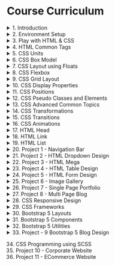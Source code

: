 # Course Curriculum

<details>
<summary>1. Introduction</summary>

- 1.1 [Welcome - Web Design Master Class](https://www.youtube.com/watch?v=1RzKcWEpb5Q)
- 1.2 [Important Announcement | Upload Schedule | Support | GitHub Contribution](https://www.youtube.com/watch?v=usrIIEDBrJU&ab_channel=StackLearner)
  </details>
  <details>
  <summary>2. Environment Setup</summary>

  - 2.1 [Environment Setup Introduction](https://www.youtube.com/watch?v=MR-gmUDhmcU)
  - 2.2 [Install Google Chrome Browser](https://www.youtube.com/watch?v=o6G5Guhh9Tw)
  - 2.3 [Chrome Extensions for Web Designers](https://www.youtube.com/watch?v=TTH0LNmRUYg)
    - 2.3.1 [WhatFont](https://chrome.google.com/webstore/detail/whatfont/jabopobgcpjmedljpbcaablpmlmfcogm)
    - 2.3.1 (Issue Solved) [Issue Fixed - Google Chrome CSS Overview](https://www.youtube.com/watch?v=BKRGuvIgv4Q&list=PL_XxuZqN0xVBPhR5bjBIKyBjTo8pK99gN&index=6&ab_channel=StackLearner)
    - 2.3.2 [ColorZilla](https://chrome.google.com/webstore/detail/colorzilla/bhlhnicpbhignbdhedgjhgdocnmhomnp)
    - 2.3.3 [Page Ruler Redux](https://chrome.google.com/webstore/detail/page-ruler-redux/giejhjebcalaheckengmchjekofhhmal)
    - 2.3.4 [CSS Viewer](https://chrome.google.com/webstore/detail/cssviewer/ggfgijbpiheegefliciemofobhmofgce)
  - 2.4 [Install Visual Studio Code](https://www.youtube.com/watch?v=PhG4XkHawQ4)
  - 2.5 [Important VSCode Extensions](https://www.youtube.com/watch?v=MH5rzixj9OI)
    - 2.5.1 [Auto Close Tag](https://marketplace.visualstudio.com/items?itemName=formulahendry.auto-close-tag)
    - 2.5.2 [Auto Rename Tag](https://marketplace.visualstudio.com/items?itemName=formulahendry.auto-rename-tag)
    - 2.5.3 [Bootstrap 4, Font awesome 4](https://marketplace.visualstudio.com/items?itemName=thekalinga.bootstrap4-vscode) or (for Bootstrap 5) [Bootstrap 5 & Font awesome Snippets](https://marketplace.visualstudio.com/items?itemName=HansUXdev.bootstrap5-snippets)
    - 2.5.4 [Code Runner](https://marketplace.visualstudio.com/items?itemName=formulahendry.code-runner)
    - 2.5.5 [Code Spell Checker](https://marketplace.visualstudio.com/items?itemName=streetsidesoftware.code-spell-checker)
    - 2.5.6 [Color Highlight](https://marketplace.visualstudio.com/items?itemName=naumovs.color-highlight)
    - 2.5.7 [Git History](https://marketplace.visualstudio.com/items?itemName=donjayamanne.githistory)
    - 2.5.8 [GitLens - Git supercharged](https://marketplace.visualstudio.com/items?itemName=eamodio.gitlens)
    - 2.5.9 [IntelliSense for CSS class names in HTML](https://marketplace.visualstudio.com/items?itemName=Zignd.html-css-class-completion)
    - 2.5.10 [Live Server](https://marketplace.visualstudio.com/items?itemName=ritwickdey.LiveServer)
    - 2.5.11 [Lorem ipsum](https://marketplace.visualstudio.com/items?itemName=Tyriar.lorem-ipsum) _VScode(Emmet) already has this feature. Type lorem and number of word and hit tab. Example. lorem100_
    - 2.5.12 (File Icon Theme) [Material Icon Theme](https://marketplace.visualstudio.com/items?itemName=PKief.material-icon-theme)
    - 2.5.13 [Open in Browser](https://marketplace.visualstudio.com/items?itemName=techer.open-in-browser)
    - 2.5.14 [Prettier - Code formatter](https://marketplace.visualstudio.com/items?itemName=esbenp.prettier-vscode)
    - 2.5.15 (File Icon Theme) [vscode-icons](https://marketplace.visualstudio.com/items?itemName=vscode-icons-team.vscode-icons)
    - 2.5.16 (Theme) [Dracula Official](https://marketplace.visualstudio.com/items?itemName=dracula-theme.theme-dracula)
    - 2.5.17 (Font) [Fira Code](https://github.com/tonsky/FiraCode/releases/download/6.2/Fira_Code_v6.2.zip)
    - 2.5.18 Goto Settings > search "font family" > set font to "Fira Code" (without quote)
    - 2.5.19 Goto Settings > search "font ligature" > open in json > set "editor.fontLigatures": true
  - 2.6 [Install Git to Your Machine](https://www.youtube.com/watch?v=_7jGXE17a-U)
  - 2.7 [Install NodeJS to Your Machine](https://www.youtube.com/watch?v=kCl3tVVvNlY)
  - 2.8 [Install Windows Terminal 1.0](https://www.youtube.com/watch?v=HtMXdGbwPFQ)
  - 2.9 [Install Postman - A REST API Client](https://www.youtube.com/watch?v=62lbTrdGk_A)
  </details>

<details>
<summary>3. Play with HTML & CSS</summary>

- 3.1 [Introduction of play with HTML and CSS chapter](https://www.youtube.com/watch?v=3B57A0EYDUQ)
- 3.2 [What is html](https://www.youtube.com/watch?v=ykMSs4AsGLo)
- 3.3 [How to write html code](https://www.youtube.com/watch?v=RCiOk_OyNH0)
- 3.4 [HTML attribute](https://www.youtube.com/watch?v=t5FNH0U-jMw)
- 3.5 [What is CSS](https://www.youtube.com/watch?v=9LU3XL6tYzI)
- 3.6 [How to style HTML using CSS](https://www.youtube.com/watch?v=in9JKql82iE)
- 3.7 [How to link external CSS file](https://www.youtube.com/watch?v=qP6tAsDqwzM)
- 3.8 [Common CSS selectors](https://www.youtube.com/watch?v=nVZhBk3YYFU)
- 3.9 [How to link Google Font](https://www.youtube.com/watch?v=Rb_GY4Z9VtI)
- 3.10 [Create a section using div tag](https://www.youtube.com/watch?v=2Qnpv3eAyPI)
  </details>

<details>
<summary>4. HTML Common Tags</summary>

- 4.1 [Two Types of HTML Elements](https://youtu.be/jBPFnfIm214)
- 4.2 [HTML Inline Elements](https://youtu.be/cLUvWS7-prc)
- 4.3 [HTML Block Elements](https://youtu.be/8qvN7UEc38I)
- 4.4 [HTML5 Semantic Elements](https://youtu.be/28j5Il7meRQ)

</details>

<details>
<summary>5. CSS Units</summary>

- 5.1 [Type of CSS Units](https://youtu.be/TO8xqjNZrWQ)
- 5.2 [CSS Absolute Length Units](https://youtu.be/tFEIlhYdtnQ)
- 5.3 [CSS Relative Length Units](https://youtu.be/41HjfoeUdAg)

</details>

<details>
<summary>6. CSS Box Model</summary>

- 6.1 [What is box model](https://www.youtube.com/watch?v=9CTO44q92CE)
- 6.2 [Box model in action](https://www.youtube.com/watch?v=G_qNcfGVwpU)
- 6.3 [Box sizing border box](https://www.youtube.com/watch?v=aYWGm1Tmv3M&list=PL_XxuZqN0xVBPhR5bjBIKyBjTo8pK99gN&index=32)

</details>

<details>
<summary>7. CSS Layout using Floats</summary>

- 7.1 [How to Place Two Divs Side by Side](https://www.youtube.com/watch?v=b5ftua7iNfI)
- 7.2 [Float Creates an Invisible Layers](https://www.youtube.com/watch?v=AFD1eBe-at0)
- 7.3 [Understand Floats and Clearfix](https://www.youtube.com/watch?v=9KK-kUKiK1s)
- 7.4 [How to Position Image Inside Text](https://www.youtube.com/watch?v=rik9W1S3Y84)
</details>

<details>

<summary>8. CSS Flexbox</summary>

- 8.1 [Understand CSS Flexbox](https://www.youtube.com/watch?v=fwZdP8Li-fs)
- 8.2 [Understand CSS Flex Container](https://www.youtube.com/watch?v=2577GpqKrKE)
- 8.3 [CSS Flex Container Properties](https://www.youtube.com/watch?v=zXEd_fqVAWc)
- 8.4 [Explore CSS Flex Items](https://www.youtube.com/watch?v=UUtEjDb9sfI)
</details>

<details>

<summary>9. CSS Grid Layout</summary>

- 9.1 [Understand CSS Grid Layout in Bangla](https://www.youtube.com/watch?v=D91Us3bM_2g&list=PL_XxuZqN0xVBPhR5bjBIKyBjTo8pK99gN&index=41)
</details>

<details>

<summary>10. CSS Display Properties</summary>

- 10.1 [What Is Display Property](https://youtu.be/vlhofYF5LLM)
- 10.2 [Understand Inline Element And Block Element In CSS](https://youtu.be/JLYJOE4MjCg)
- 10.3 [Understand CSS Inline Block In Details](https://youtu.be/Q7CRFgOIr7A)
- 10.4 [Display None And Visibility Hidden Property In CSS](https://youtu.be/xx14Q_kuO4s)

</details>

<details>

<summary>11. CSS Positions</summary>

- 11.1 [What Is Position In CSS](https://youtu.be/OAMbp_q6DwI)
- 11.2 [Understand Fixed Position In CSS](https://youtu.be/arePWP5GIjE)
- 11.3 [Understand Relative Position In CSS](https://youtu.be/Pw9XasFwCXo)
- 11.4 [Absolute Position In CSS](https://youtu.be/pB0geN7JO8s)
- 11.5 [Z-Index In CSS](https://youtu.be/gVG6CkMfITA)
- 11.6 [Z - Index Problem Resolved](https://youtu.be/1tFUdidlT4U)
- 11.7 [Sticky Position In CSS](https://youtu.be/8pA4u6FxZYU)
- 11.8 [Understand CSS Overflow Property](https://youtu.be/MU3r-NqjfoI)

</details>

<details>

<summary>12. CSS Pseudo Classes and Elements</summary>

- 12.1 [Understand Pseudo Classes & Pseudo Elements](https://youtu.be/4jWUdOJ-WvE)
- 12.2 [CSS Common Pseudo Classes In Bangla](https://youtu.be/7uug_4hx0eU)
- 12.3 [CSS Before & After Pseudo Elements In Bangla](https://youtu.be/PPxajhZBw5g)
- 12.4 [CSS First Letter, First Line, Marker & Selection](https://youtu.be/XMTaDlHgNEo)
</details>

<details>

<summary>13. CSS Advanced Common Topics</summary>

- 13.1 [CSS Rounded Corner | Advance CSS Common Topic](https://www.youtube.com/watch?v=0D6-kNwxzcA&list=PL_XxuZqN0xVBPhR5bjBIKyBjTo8pK99gN&index=58)
- 13.2 [CSS Background | Advance CSS Common Topic](https://www.youtube.com/watch?v=7jRmRIWEUpk&list=PL_XxuZqN0xVBPhR5bjBIKyBjTo8pK99gN&index=59)
- 13.3 [CSS Colors | Advance CSS Common Topic](https://www.youtube.com/watch?v=WihiVsCuPAI&list=PL_XxuZqN0xVBPhR5bjBIKyBjTo8pK99gN&index=60)
- 13.4 [CSS Gradients | Advance CSS Common Topic](https://www.youtube.com/watch?v=llt_CGEpSUU&list=PL_XxuZqN0xVBPhR5bjBIKyBjTo8pK99gN&index=61)
- 13.5 [CSS Box Shadow | Advance CSS Common Topic](https://www.youtube.com/watch?v=QVrfkV66SZA&list=PL_XxuZqN0xVBPhR5bjBIKyBjTo8pK99gN&index=62)
- 13.6 [CSS Object Fit Property | Advance CSS Common Topic](https://www.youtube.com/watch?v=lRaNEn0enhA&list=PL_XxuZqN0xVBPhR5bjBIKyBjTo8pK99gN&index=63)
</details>

<details>

<summary>14. CSS Transformations</summary>

- 14.1 [ What is CSS Transform](https://www.youtube.com/watch?v=j2IMdv96kYo&list=PL_XxuZqN0xVBPhR5bjBIKyBjTo8pK99gN&index=64)
- 14.2 [Position Element With CSS Translate Property](https://www.youtube.com/watch?v=K-BdDtKLCQ8&list=PL_XxuZqN0xVBPhR5bjBIKyBjTo8pK99gN&index=65)
- 14.3 [Understand CSS Rotation](https://www.youtube.com/watch?v=gIosNV6Vh88&list=PL_XxuZqN0xVBPhR5bjBIKyBjTo8pK99gN&index=66)
- 14.4 [Understand CSS Scale Property](https://www.youtube.com/watch?v=a_7af6aBILk&list=PL_XxuZqN0xVBPhR5bjBIKyBjTo8pK99gN&index=67)
- 14.5 [Skew Element With CSS Skew Property](https://www.youtube.com/watch?v=PnbzSwcDeiM&list=PL_XxuZqN0xVBPhR5bjBIKyBjTo8pK99gN&index=68)
- 14.6 [Understand CSS Matrix Property](https://www.youtube.com/watch?v=uMBMqQcYDL8&list=PL_XxuZqN0xVBPhR5bjBIKyBjTo8pK99gN&index=69)
- 14.7 [Transform Element With CSS 3D Transformation Property](https://www.youtube.com/watch?v=080QXdms2cA&list=PL_XxuZqN0xVBPhR5bjBIKyBjTo8pK99gN&index=70)
</details>

<details>

<summary>15. CSS Transitions</summary>

- 15.1 [CSS Transition Property](https://www.youtube.com/watch?v=nx_nPUBTjGQ&list=PL_XxuZqN0xVBPhR5bjBIKyBjTo8pK99gN&index=71)
- 15.2 [CSS Transition Timing Function](https://www.youtube.com/watch?v=bFSWyeTo74g&list=PL_XxuZqN0xVBPhR5bjBIKyBjTo8pK99gN&index=72)
- 15.3 [Cubic Bazier Function](https://www.youtube.com/watch?v=eZhUuMTMPWo&list=PL_XxuZqN0xVBPhR5bjBIKyBjTo8pK99gN&index=73)
</details>

<details>

<summary>16. CSS Animations</summary>

- 16.1 [Let's Explore CSS Animations](https://www.youtube.com/watch?v=78oY7YN1mxY&list=PL_XxuZqN0xVBPhR5bjBIKyBjTo8pK99gN&index=74)
- 16.2 [Iteration And Direction In CSS Animation](https://www.youtube.com/watch?v=Kj1tbIr4_DE&list=PL_XxuZqN0xVBPhR5bjBIKyBjTo8pK99gN&index=75)
- 16.3 [Fill Mode In CSS Animation](https://www.youtube.com/watch?v=KPNTSqFes4s&list=PL_XxuZqN0xVBPhR5bjBIKyBjTo8pK99gN&index=76)
- 16.4 [CSS Animation Shorthand](https://www.youtube.com/watch?v=J5U-U1z13hw&list=PL_XxuZqN0xVBPhR5bjBIKyBjTo8pK99gN&index=77)
</details>

<details>

<summary>17. HTML Head </summary>

- 17.1 [HTML Head & Meta Tags](https://www.youtube.com/watch?v=ME-yHsG1TlU&list=PL_XxuZqN0xVBPhR5bjBIKyBjTo8pK99gN&index=78)
</details>

<details>

<summary>18. HTML Link</summary>

- [Different States of HTML Links](https://www.youtube.com/watch?v=H_LCWNDvEJo&list=PL_XxuZqN0xVBPhR5bjBIKyBjTo8pK99gN&index=79)
</details>

<details>

<summary>19. HTML List</summary>

- 19.1 [Understand HTML Lists](https://www.youtube.com/watch?v=MSZu-uPJmUY&list=PL_XxuZqN0xVBPhR5bjBIKyBjTo8pK99gN&index=80)
- 19.2 [Understand HTML Ordered Lists](https://www.youtube.com/watch?v=FhclIce0L3A&list=PL_XxuZqN0xVBPhR5bjBIKyBjTo8pK99gN&index=81)
- 19.3 [Understand HTML Unordered Lists](https://www.youtube.com/watch?v=uUyzuDuj_A0&list=PL_XxuZqN0xVBPhR5bjBIKyBjTo8pK99gN&index=82)
- 19.4 [Understand HTML Description Lists](https://www.youtube.com/watch?v=igsY29swrQk&list=PL_XxuZqN0xVBPhR5bjBIKyBjTo8pK99gN&index=83)
</details>

<details>

<summary>20. Project 1 - Navigation Bar</summary>

- 20.1 [Create Navigation Bar Markup](https://www.youtube.com/watch?v=dP-SYFn0REI&list=PL_XxuZqN0xVBPhR5bjBIKyBjTo8pK99gN&index=84)
- 20.2 [Add Style To navbar](https://www.youtube.com/watch?v=ry5SpWzbAW4&list=PL_XxuZqN0xVBPhR5bjBIKyBjTo8pK99gN&index=85)
- 20.3 [Create Navigation Bar Brand Design](https://www.youtube.com/watch?v=Wvr6LgjTxaE&list=PL_XxuZqN0xVBPhR5bjBIKyBjTo8pK99gN&index=86)
- 20.4 [Create Navbar Left Side Menu](https://www.youtube.com/watch?v=2ZxArSIlMtE&list=PL_XxuZqN0xVBPhR5bjBIKyBjTo8pK99gN&index=87)
- 20.5 [Create Navbar Right Side Menu](https://www.youtube.com/watch?v=aky8Ak_LoP4&list=PL_XxuZqN0xVBPhR5bjBIKyBjTo8pK99gN&index=88)
</details>

<details>

<summary>21. Project 2 - HTML Dropdown Design</summary>

- 21.1 [Create Dropdown Markup](https://www.youtube.com/watch?v=kk7oDhT_BVs&list=PL_XxuZqN0xVBPhR5bjBIKyBjTo8pK99gN&index=89)
- 21.2 [Create Dropdown Base Design](https://www.youtube.com/watch?v=19hyv__dXxY&list=PL_XxuZqN0xVBPhR5bjBIKyBjTo8pK99gN&index=90)
- 21.3 [Dropdown Item Design](https://www.youtube.com/watch?v=qvGNRvouzOA&list=PL_XxuZqN0xVBPhR5bjBIKyBjTo8pK99gN&index=91)
</details>

<details>

<summary>22. Project 3 - HTML Mega</summary>

- 22.1 [Setup Dropdown Menu](https://www.youtube.com/watch?v=rE8J5G36r54&list=PL_XxuZqN0xVBPhR5bjBIKyBjTo8pK99gN&index=93)
- 22.2 [Structure Mega Menu](https://www.youtube.com/watch?v=yFpSERXLtn4&list=PL_XxuZqN0xVBPhR5bjBIKyBjTo8pK99gN&index=94)
- 22.3 [Style Mega Menu](https://www.youtube.com/watch?v=k4lUe18zcrQ&list=PL_XxuZqN0xVBPhR5bjBIKyBjTo8pK99gN&index=95)
</details>

<details>

<summary>23. Project 4 - HTML Table Design</summary>

- 23.1 [Understand HTML Table](https://www.youtube.com/watch?v=EFZ90ePfbPM&list=PL_XxuZqN0xVBPhR5bjBIKyBjTo8pK99gN&index=96)
- 23.2 [Markup Table Element](https://www.youtube.com/watch?v=eTJ6OuGIjGk&list=PL_XxuZqN0xVBPhR5bjBIKyBjTo8pK99gN&index=97)
- 23.3 [Style Table Element](https://www.youtube.com/watch?v=kxS-bQ19bQg&list=PL_XxuZqN0xVBPhR5bjBIKyBjTo8pK99gN&index=98)

</details>

<details>

<summary>24. Project 5 - HTML Form Design</summary>

- 24.1 [HTML Form And Attributes](https://www.youtube.com/watch?v=k5_nGx_2Bj4&list=PL_XxuZqN0xVBPhR5bjBIKyBjTo8pK99gN&index=99)
- 24.2 [HTML Form Elements](https://www.youtube.com/watch?v=WaSsWaBNoZI&list=PL_XxuZqN0xVBPhR5bjBIKyBjTo8pK99gN&index=100)
- 24.3 [Explore HTML Input Types](https://www.youtube.com/watch?v=gyP47q7Esc8&list=PL_XxuZqN0xVBPhR5bjBIKyBjTo8pK99gN&index=101)
- 24.4 [Let's Create A Simple Form](https://www.youtube.com/watch?v=BwtKYolcjQI&list=PL_XxuZqN0xVBPhR5bjBIKyBjTo8pK99gN&index=102)
- 24.5 [Let's Markup A Complex Form](https://www.youtube.com/watch?v=Z3YKcJAflmk&list=PL_XxuZqN0xVBPhR5bjBIKyBjTo8pK99gN&index=103)
- 24.6 [Complex Form Design ](https://www.youtube.com/watch?v=Ed_bEOkYeL4&list=PL_XxuZqN0xVBPhR5bjBIKyBjTo8pK99gN&index=104)
</details>

<details>

<summary>25. Project 6 - Image Gallery</summary>

- 25.1 [Let's Create Simple Image Gallery Project](https://www.youtube.com/watch?v=DMUmNTAyaZM&list=PL_XxuZqN0xVBPhR5bjBIKyBjTo8pK99gN&index=105)
- 25.2 [Center Align The Gallery](https://www.youtube.com/watch?v=36Ern2oS2Ms&list=PL_XxuZqN0xVBPhR5bjBIKyBjTo8pK99gN&index=106)
- 25.3 [Stretch Gallery Images](https://www.youtube.com/watch?v=ETYkxu5FI4Y&list=PL_XxuZqN0xVBPhR5bjBIKyBjTo8pK99gN&index=107)
- 25.4 [Masonry Image Gallery](https://www.youtube.com/watch?v=2AEuxHBZuqs&list=PL_XxuZqN0xVBPhR5bjBIKyBjTo8pK99gN&index=108)
</details>

<details>

<summary>26. Project 7 - Single Page Portfolio</summary>

- 26.1 [Single Page Portfolio Project Intro](https://www.youtube.com/watch?v=0w-xo0jrT6I&list=PL_XxuZqN0xVBPhR5bjBIKyBjTo8pK99gN&index=109)
- 26.2 [Project Part 1 - Planing On Figma](https://www.youtube.com/watch?v=Zh9gYGr1tRM&list=PL_XxuZqN0xVBPhR5bjBIKyBjTo8pK99gN&index=110)
- 26.3 [Single Page Portfolio Project Part 2](https://www.youtube.com/watch?v=lb-gB9Pamp4&list=PL_XxuZqN0xVBPhR5bjBIKyBjTo8pK99gN&index=111)
- 26.4 [Single Page Portfolio Project Part 3](https://www.youtube.com/watch?v=fOwdICigcYA&list=PL_XxuZqN0xVBPhR5bjBIKyBjTo8pK99gN&index=112)
- 26.5 [Single Page Portfolio Project Part 4](https://www.youtube.com/watch?v=veUzE1apDYc&list=PL_XxuZqN0xVBPhR5bjBIKyBjTo8pK99gN&index=113)
</details>

<details>

<summary>27. Project 8 - Multi Page Blog</summary>

- 27.1 [Multi Page Blog Navigation Bar ](https://www.youtube.com/watch?v=X16VOmXrPLM&list=PL_XxuZqN0xVBPhR5bjBIKyBjTo8pK99gN&index=114)
- 27.2 [Multi Page Blog Project Footer & Layout](https://www.youtube.com/watch?v=bC82m_6PXXU&list=PL_XxuZqN0xVBPhR5bjBIKyBjTo8pK99gN&index=115)
- 27.3 [Multi Page Blog- Home Page & Blog Page](https://www.youtube.com/watch?v=HcTcOl55jlI&list=PL_XxuZqN0xVBPhR5bjBIKyBjTo8pK99gN&index=116)
- 27.4 [Multi-Page Blog Project Details page](https://www.youtube.com/watch?v=VFN56uHQkNU&list=PL_XxuZqN0xVBPhR5bjBIKyBjTo8pK99gN&index=117)
- 27.5 [Multi Page Blog Project Contact Form](https://www.youtube.com/watch?v=2o7DEF96PUk&list=PL_XxuZqN0xVBPhR5bjBIKyBjTo8pK99gN&index=118)
</details>

<details>

<summary>28. CSS Responsive Design</summary>

- 28.1 [What is Responsive Web Design](https://www.youtube.com/watch?v=XdGtXO7CBEo&list=PL_XxuZqN0xVBPhR5bjBIKyBjTo8pK99gN&index=119)
- 28.2 [How To Design Responsive Website](https://www.youtube.com/watch?v=NYNJFmBLaLo&list=PL_XxuZqN0xVBPhR5bjBIKyBjTo8pK99gN&index=120)
- 28.3 [Let’s Understand Viewport](https://www.youtube.com/watch?v=o8ifDE9aKDI&list=PL_XxuZqN0xVBPhR5bjBIKyBjTo8pK99gN&index=121)
- 28.4 [Understand CSS Media Query](https://www.youtube.com/watch?v=Z5pqg8RDbNE&list=PL_XxuZqN0xVBPhR5bjBIKyBjTo8pK99gN&index=122)
- 28.5 [Understand Responsive Flexbox](https://www.youtube.com/watch?v=AoX6EAaMsUw&list=PL_XxuZqN0xVBPhR5bjBIKyBjTo8pK99gN&index=123)
</details>

<details>

<summary>29. CSS Frameworks</summary>

- 29.1 [Our Own CSS Framework](https://www.youtube.com/watch?v=ukdgf2Qp-5E&list=PL_XxuZqN0xVBPhR5bjBIKyBjTo8pK99gN&index=124)
- 29.2 [What is CSS Framework](https://www.youtube.com/watch?v=67dBBhNOqHo&list=PL_XxuZqN0xVBPhR5bjBIKyBjTo8pK99gN&index=125)
- 29.3 [Top 5 CSS Frameworks](https://www.youtube.com/watch?v=mfXfy6egNIk&list=PL_XxuZqN0xVBPhR5bjBIKyBjTo8pK99gN&index=126)
- 29.4 [Let’s Understand Bootstrap](https://www.youtube.com/watch?v=Fxf0pP6yr0o&list=PL_XxuZqN0xVBPhR5bjBIKyBjTo8pK99gN&index=127)
</details>

<details>

<summary>30. Bootstrap 5 Layouts</summary>

- 30.1 [Bootstrap 5 Breakpoint](https://www.youtube.com/watch?v=7Q3fWkVuTfg&list=PL_XxuZqN0xVBPhR5bjBIKyBjTo8pK99gN&index=128)
- 30.2 [Bootstrap 5 Containers](https://www.youtube.com/watch?v=T_YFgXHM7QQ&list=PL_XxuZqN0xVBPhR5bjBIKyBjTo8pK99gN&index=129)
- 30.3 [Bootstrap Grid System](https://www.youtube.com/watch?v=stXOiisKkYM&list=PL_XxuZqN0xVBPhR5bjBIKyBjTo8pK99gN&index=130)
- 30.4 [Responsive Grid Design](https://www.youtube.com/watch?v=ihkrs-SCGKY&list=PL_XxuZqN0xVBPhR5bjBIKyBjTo8pK99gN&index=131)
</details>

<details>

<summary>31. Bootstrap 5 Components</summary>

- 31.1 [Bootstrap 5 Navbar Components](https://www.youtube.com/watch?v=gCjS8vgZ3XE&list=PL_XxuZqN0xVBPhR5bjBIKyBjTo8pK99gN&index=132)
- 31.2 [Bootstrap 5 Card Components](https://www.youtube.com/watch?v=6GDqAh0HDes&list=PL_XxuZqN0xVBPhR5bjBIKyBjTo8pK99gN&index=133)
- 31.3 [Bootstrap 5 List Group Component](https://www.youtube.com/watch?v=mpgkG6TOwnI&list=PL_XxuZqN0xVBPhR5bjBIKyBjTo8pK99gN&index=134)
- 31.4 [Bootstrap 5 Table Component](https://www.youtube.com/watch?v=6fkWC9qGGzw&list=PL_XxuZqN0xVBPhR5bjBIKyBjTo8pK99gN&index=135)
- 31.5 [Bootstrap 5 Form Component](https://www.youtube.com/watch?v=wGB75nFrRg8&list=PL_XxuZqN0xVBPhR5bjBIKyBjTo8pK99gN&index=136)
</details>

<details>

<summary>32. Bootstrap 5 Utilities</summary>

- 32.1 [Overview of Bootstrap Utilities](https://www.youtube.com/watch?v=4CDf7hnpzjU&list=PL_XxuZqN0xVBPhR5bjBIKyBjTo8pK99gN&index=137)
</details>

<details>

<summary>33. Project - 9 Bootstrap 5 Blog Design</summary>

- 33.1 [Blog Design With Bootstrap 5 - Project Overview](https://www.youtube.com/watch?v=m17YGiQWvrA&list=PL_XxuZqN0xVBPhR5bjBIKyBjTo8pK99gN&index=138)
- 33.2 [Blog Design With Bootstrap 5 - Project Scaffolding](https://www.youtube.com/watch?v=PgzNKzIvDZA&list=PL_XxuZqN0xVBPhR5bjBIKyBjTo8pK99gN&index=139)
- 33.3 [Blog Design With Bootstrap 5 - Creating Navbar](https://www.youtube.com/watch?v=VnqJEtToKvQ&list=PL_XxuZqN0xVBPhR5bjBIKyBjTo8pK99gN&index=140)
- 33.4 [Blog Design With Bootstrap 5 - Creating Footer](https://www.youtube.com/watch?v=V1bBOwJi95Y&list=PL_XxuZqN0xVBPhR5bjBIKyBjTo8pK99gN&index=141)
</details>

34. CSS Programming using SCSS
35. Project 10 - Corporate Website
36. Project 11 - ECommerce Website

